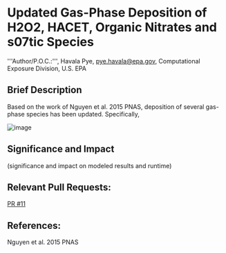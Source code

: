 # Updated Gas-Phase Deposition of H2O2, HACET, Organic Nitrates and s07tic Species

'''Author/P.O.C.:''', Havala Pye, pye.havala@epa.gov, Computational Exposure Division, U.S. EPA

## Brief Description 

Based on the work of Nguyen et al. 2015 PNAS, deposition of several gas-phase species has been updated. Specifically, 

![image](https://cloud.githubusercontent.com/assets/13834688/11153792/644932e6-8a09-11e5-8f48-3dc9aa2df15f.png)

## Significance and Impact

(significance and impact on modeled results and runtime)

## Relevant Pull Requests: 
  [PR #11](/usepa/cmaq/pull/11)

## References: 

Nguyen et al. 2015 PNAS
